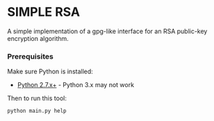 # SIMPLE RSA
A simple implementation of a gpg-like interface for an RSA public-key encryption algorithm.

### Prerequisites

Make sure Python is installed:

* [Python 2.7.x+](https://www.python.org/downloads/release/python-2712/) - Python 3.x may not work

Then to run this tool:

```
python main.py help
```
